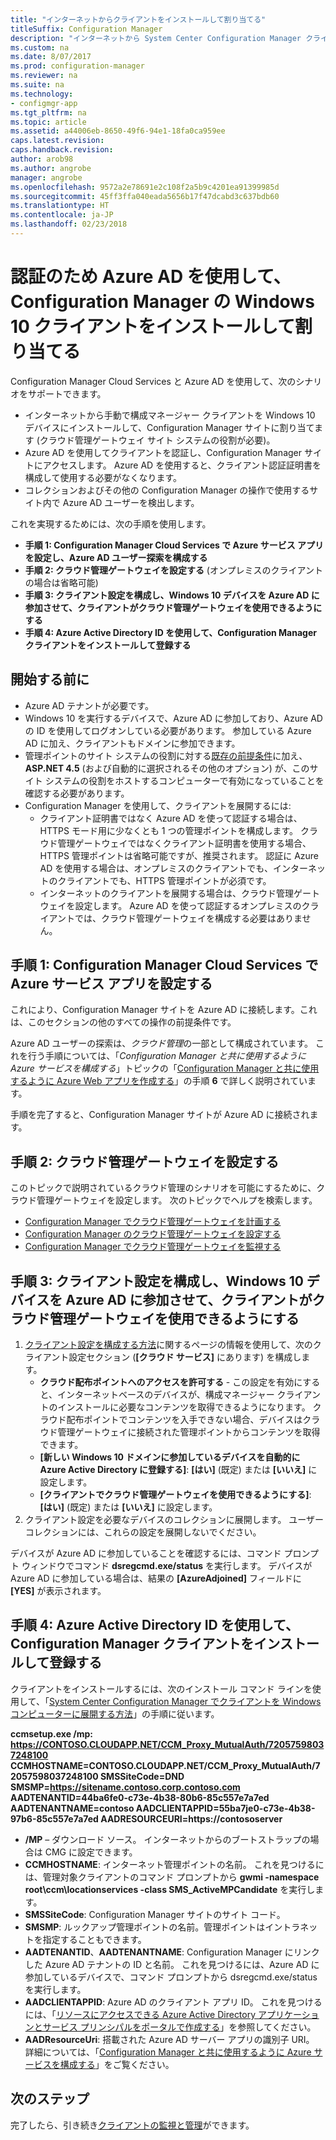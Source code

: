 ```yaml
---
title: "インターネットからクライアントをインストールして割り当てる"
titleSuffix: Configuration Manager
description: "インターネットから System Center Configuration Manager クライアントをインストールして割り当てます。"
ms.custom: na
ms.date: 8/07/2017
ms.prod: configuration-manager
ms.reviewer: na
ms.suite: na
ms.technology:
- configmgr-app
ms.tgt_pltfrm: na
ms.topic: article
ms.assetid: a44006eb-8650-49f6-94e1-18fa0ca959ee
caps.latest.revision: 
caps.handback.revision: 
author: arob98
ms.author: angrobe
manager: angrobe
ms.openlocfilehash: 9572a2e78691e2c108f2a5b9c4201ea91399985d
ms.sourcegitcommit: 45ff3ffa040eada5656b17f47dcabd3c637bdb60
ms.translationtype: HT
ms.contentlocale: ja-JP
ms.lasthandoff: 02/23/2018
---
```

# <a name="install-and-assign-configuration-manager-windows-10-clients-using-azure-ad-for-authentication"></a>認証のため Azure AD を使用して、Configuration Manager の Windows 10 クライアントをインストールして割り当てる

Configuration Manager Cloud Services と Azure AD を使用して、次のシナリオをサポートできます。

- インターネットから手動で構成マネージャー クライアントを Windows 10 デバイスにインストールして、Configuration Manager サイトに割り当てます (クラウド管理ゲートウェイ サイト システムの役割が必要)。
- Azure AD を使用してクライアントを認証し、Configuration Manager サイトにアクセスします。 Azure AD を使用すると、クライアント認証証明書を構成して使用する必要がなくなります。
- コレクションおよびその他の Configuration Manager の操作で使用するサイト内で Azure AD ユーザーを検出します。

これを実現するためには、次の手順を使用します。

- **手順 1: Configuration Manager Cloud Services で Azure サービス アプリを設定し、Azure AD ユーザー探索を構成する**
- **手順 2: クラウド管理ゲートウェイを設定する** (オンプレミスのクライアントの場合は省略可能)
- **手順 3: クライアント設定を構成し、Windows 10 デバイスを Azure AD に参加させて、クライアントがクラウド管理ゲートウェイを使用できるようにする**
- **手順 4: Azure Active Directory ID を使用して、Configuration Manager クライアントをインストールして登録する**


## <a name="before-you-start"></a>開始する前に

- Azure AD テナントが必要です。
- Windows 10 を実行するデバイスで、Azure AD に参加しており、Azure AD の ID を使用してログオンしている必要があります。 参加している Azure AD に加え、クライアントもドメインに参加できます。
- 管理ポイントのサイト システムの役割に対する[既存の前提条件](/sccm/core/plan-design/configs/site-and-site-system-prerequisites)に加え、**ASP.NET 4.5** (および自動的に選択されるその他のオプション) が、このサイト システムの役割をホストするコンピューターで有効になっていることを確認する必要があります。
- Configuration Manager を使用して、クライアントを展開するには:
    - クライアント証明書ではなく Azure AD を使って認証する場合は、HTTPS モード用に少なくとも 1 つの管理ポイントを構成します。
        クラウド管理ゲートウェイではなくクライアント証明書を使用する場合、HTTPS 管理ポイントは省略可能ですが、推奨されます。 認証に Azure AD を使用する場合は、オンプレミスのクライアントでも、インターネットのクライアントでも、HTTPS 管理ポイントが必須です。
    - インターネットのクライアントを展開する場合は、クラウド管理ゲートウェイを設定します。 Azure AD を使って認証するオンプレミスのクライアントでは、クラウド管理ゲートウェイを構成する必要はありません。


## <a name="step-1-set-up-the-azure-services-app-in-configuration-manager-cloud-services"></a>手順 1: Configuration Manager Cloud Services で Azure サービス アプリを設定する

これにより、Configuration Manager サイトを Azure AD に接続します。これは、このセクションの他のすべての操作の前提条件です。 

Azure AD ユーザーの探索は、*クラウド管理*の一部として構成されています。 これを行う手順については、「*Configuration Manager と共に使用するように Azure サービスを構成する*」トピックの「[Configuration Manager と共に使用するように Azure Web アプリを作成する](/sccm/core/servers/deploy/configure/Azure-services-wizard#webapp)」の手順 **6** で詳しく説明されています。
    
手順を完了すると、Configuration Manager サイトが Azure AD に接続されます。 

## <a name="step-2-set-up-the-cloud-management-gateway"></a>手順 2: クラウド管理ゲートウェイを設定する

このトピックで説明されているクラウド管理のシナリオを可能にするために、クラウド管理ゲートウェイを設定します。 次のトピックでヘルプを検索します。 

- [Configuration Manager でクラウド管理ゲートウェイを計画する](/sccm/core/clients/manage/plan-cloud-management-gateway)
- [Configuration Manager のクラウド管理ゲートウェイを設定する](/sccm/core/clients/manage/setup-cloud-management-gateway)
- [Configuration Manager でクラウド管理ゲートウェイを監視する](/sccm/core/clients/manage/monitor-clients-cloud-management-gateway)

## <a name="step-3-configure-client-settings-to-join-windows-10-devices-with-azure-ad-and-enable-clients-to-use-the-cloud-management-gateway"></a>手順 3: クライアント設定を構成し、Windows 10 デバイスを Azure AD に参加させて、クライアントがクラウド管理ゲートウェイを使用できるようにする

1.  [クライアント設定を構成する方法](/sccm/core/clients/deploy/configure-client-settings)に関するページの情報を使用して、次のクライアント設定セクション (**[クラウド サービス]** にあります) を構成します。
    - **クラウド配布ポイントへのアクセスを許可する** - この設定を有効にすると、インターネットベースのデバイスが、構成マネージャー クライアントのインストールに必要なコンテンツを取得できるようになります。 クラウド配布ポイントでコンテンツを入手できない場合、デバイスはクラウド管理ゲートウェイに接続された管理ポイントからコンテンツを取得できます。
    - **[新しい Windows 10 ドメインに参加しているデバイスを自動的に Azure Active Directory に登録する]**: **[はい]** (既定) または **[いいえ]** に設定します。
    - **[クライアントでクラウド管理ゲートウェイを使用できるようにする]**: **[はい]** (既定) または **[いいえ]** に設定します。
2.  クライアント設定を必要なデバイスのコレクションに展開します。 ユーザー コレクションには、これらの設定を展開しないでください。

デバイスが Azure AD に参加していることを確認するには、コマンド プロンプト ウィンドウでコマンド **dsregcmd.exe/status** を実行します。 デバイスが Azure AD に参加している場合は、結果の **[AzureAdjoined]** フィールドに **[YES]** が表示されます。


## <a name="step-4-install-and-register-the-configuration-manager-client-using-azure-active-directory-identity"></a>手順 4: Azure Active Directory ID を使用して、Configuration Manager クライアントをインストールして登録する

クライアントをインストールするには、次のインストール コマンド ラインを使用して、「[System Center Configuration Manager でクライアントを Windows コンピューターに展開する方法](/sccm/core/clients/deploy/deploy-clients-to-windows-computers#a-namebkmkmanuala-how-to-install-clients-manually)」の手順に従います。 

**ccmsetup.exe /mp&#58; https://CONTOSO.CLOUDAPP.NET/CCM_Proxy_MutualAuth/72057598037248100 CCMHOSTNAME=CONTOSO.CLOUDAPP.NET/CCM_Proxy_MutualAuth/72057598037248100 SMSSiteCode=DND SMSMP=https://sitename.contoso.corp.contoso.com AADTENANTID=44ba6fe0-c73e-4b38-80b6-85c557e7a7ed AADTENANTNAME=contoso  AADCLIENTAPPID=55ba7je0-c73e-4b38-97b6-85c557e7a7ed AADRESOURCEURI=https://contososerver**

- **/MP** – ダウンロード ソース。 インターネットからのブートストラップの場合は CMG に設定できます。
- **CCMHOSTNAME**: インターネット管理ポイントの名前。 これを見つけるには、管理対象クライアントのコマンド プロンプトから **gwmi -namespace root\ccm\locationservices -class SMS_ActiveMPCandidate** を実行します。
- **SMSSiteCode**: Configuration Manager サイトのサイト コード。
- **SMSMP**: ルックアップ管理ポイントの名前。管理ポイントはイントラネットを指定することもできます。
- **AADTENANTID**、**AADTENANTNAME**: Configuration Manager にリンクした Azure AD テナントの ID と名前。 これを見つけるには、Azure AD に参加しているデバイスで、コマンド プロンプトから dsregcmd.exe/status を実行します。
- **AADCLIENTAPPID**: Azure AD のクライアント アプリ ID。 これを見つけるには、「[リソースにアクセスできる Azure Active Directory アプリケーションとサービス プリンシパルをポータルで作成する](https://docs.microsoft.com/azure/azure-resource-manager/resource-group-create-service-principal-portal#get-application-id-and-authentication-key)」を参照してください。
- **AADResourceUri**: 搭載された Azure AD サーバー アプリの識別子 URI。 詳細については、「[Configuration Manager と共に使用するように Azure サービスを構成する](/sccm/core/servers/deploy/configure/azure-services-wizard)」をご覧ください。




## <a name="next-steps"></a>次のステップ

完了したら、引き続き[クライアントの監視と管理](/sccm/core/clients/manage/monitor-clients)ができます。
